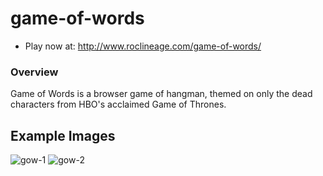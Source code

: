 # game-of-words
- Play now at: http://www.roclineage.com/game-of-words/

### Overview
Game of Words is a browser game of hangman, themed on only the dead characters from HBO's acclaimed Game of Thrones.

## Example Images
![gow-1](https://user-images.githubusercontent.com/16119635/62294427-e2568500-b438-11e9-97f2-250a89267cba.jpg)
![gow-2](https://user-images.githubusercontent.com/16119635/62294428-e2568500-b438-11e9-9a2b-42dce3c85b4e.png)


